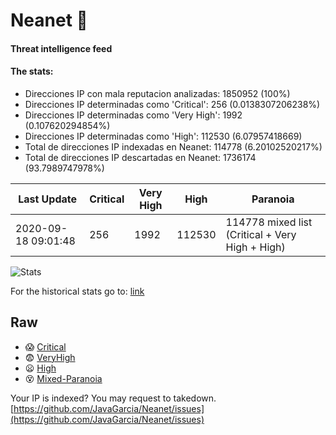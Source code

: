 # Neanet :hocho:
#### Threat intelligence feed
#### The stats:

- Direcciones IP con mala reputacion analizadas: 1850952 (100%)
- Direcciones IP determinadas como 'Critical':  256 (0.0138307206238%)
- Direcciones IP determinadas como 'Very High':  1992 (0.107620294854%)
- Direcciones IP determinadas como 'High':  112530 (6.07957418669)
- Total de direcciones IP indexadas en Neanet:  114778 (6.20102520217%)
- Total de direcciones IP descartadas en Neanet:  1736174 (93.7989747978%)

| Last Update | Critical | Very High | High | Paranoia |
| --- | --- | --- | --- | --- |
| 2020-09-18 09:01:48 | 256 | 1992 | 112530 | 114778 mixed list (Critical + Very High + High)|

![Stats](https://docs.google.com/spreadsheets/d/e/2PACX-1vSnaNMIXVabIpDJjufMlzH7poXnshF3mgd8Is1g9ytUEzVsP5my4Trn8f-xkoLLQ38xpL3HtmUexLo6/pubchart?oid=501124687&format=image)

For the historical stats go to: [link](/stats.csv)
## Raw
- :scream: [Critical](https://raw.githubusercontent.com/JavaGarcia/Neanet/master/blacklists/neanet_critical.txt)
- :fearful: [VeryHigh](https://raw.githubusercontent.com/JavaGarcia/Neanet/master/blacklists/neanet_veryHigh.txtt)
- :frowning: [High](https://raw.githubusercontent.com/JavaGarcia/Neanet/master/blacklists/neanet_high.txt)
- :dizzy_face: [Mixed-Paranoia](https://raw.githubusercontent.com/JavaGarcia/Neanet/master/blacklists/neanet_all.txt)


Your IP is indexed? You may request to takedown. [https://github.com/JavaGarcia/Neanet/issues](https://github.com/JavaGarcia/Neanet/issues)








































































































































































































































































































































































































































































































































































































































































































































































































































































































